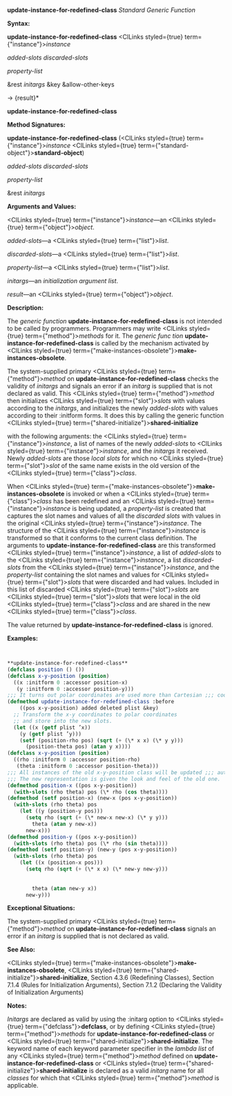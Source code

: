**update-instance-for-redefined-class** *Standard Generic Function* 



**Syntax:** 



**update-instance-for-redefined-class** <ClLinks styled={true} term={"instance"}><i>instance</i></ClLinks> 



*added-slots discarded-slots* 



*property-list* 



&amp;rest *initargs* &amp;key &amp;allow-other-keys 



→ \{result\}\* 







 



 



**update-instance-for-redefined-class** 



**Method Signatures:** 



**update-instance-for-redefined-class** (<ClLinks styled={true} term={"instance"}><i>instance</i></ClLinks> <ClLinks styled={true} term={"standard-object"}><b>standard-object</b></ClLinks>) 



*added-slots discarded-slots* 



*property-list* 



&amp;rest *initargs* 



**Arguments and Values:** 



<ClLinks styled={true} term={"instance"}><i>instance</i></ClLinks>—an <ClLinks styled={true} term={"object"}><i>object</i></ClLinks>. 



*added-slots*—a <ClLinks styled={true} term={"list"}><i>list</i></ClLinks>. 



*discarded-slots*—a <ClLinks styled={true} term={"list"}><i>list</i></ClLinks>. 



*property-list*—a <ClLinks styled={true} term={"list"}><i>list</i></ClLinks>. 



*initargs*—an *initialization argument list*. 



*result*—an <ClLinks styled={true} term={"object"}><i>object</i></ClLinks>. 



**Description:** 



The *generic function* **update-instance-for-redefined-class** is not intended to be called by programmers. Programmers may write <ClLinks styled={true} term={"method"}><i>methods</i></ClLinks> for it. The *generic func tion* **update-instance-for-redefined-class** is called by the mechanism activated by <ClLinks styled={true} term={"make-instances-obsolete"}><b>make-instances-obsolete</b></ClLinks>. 



The system-supplied primary <ClLinks styled={true} term={"method"}><i>method</i></ClLinks> on **update-instance-for-redefined-class** checks the validity of *initargs* and signals an error if an *initarg* is supplied that is not declared as valid. This <ClLinks styled={true} term={"method"}><i>method</i></ClLinks> then initializes <ClLinks styled={true} term={"slot"}><i>slots</i></ClLinks> with values according to the *initargs*, and initializes the newly *added-slots* with values according to their :initform forms. It does this by calling the generic function <ClLinks styled={true} term={"shared-initialize"}><b>shared-initialize</b></ClLinks> 



with the following arguments: the <ClLinks styled={true} term={"instance"}><i>instance</i></ClLinks>, a list of names of the newly *added-slots* to <ClLinks styled={true} term={"instance"}><i>instance</i></ClLinks>, and the *initargs* it received. Newly *added-slots* are those *local slots* for which no <ClLinks styled={true} term={"slot"}><i>slot</i></ClLinks> of the same name exists in the old version of the <ClLinks styled={true} term={"class"}><i>class</i></ClLinks>. 



When <ClLinks styled={true} term={"make-instances-obsolete"}><b>make-instances-obsolete</b></ClLinks> is invoked or when a <ClLinks styled={true} term={"class"}><i>class</i></ClLinks> has been redefined and an <ClLinks styled={true} term={"instance"}><i>instance</i></ClLinks> is being updated, a *property-list* is created that captures the slot names and values of all the *discarded slots* with values in the original <ClLinks styled={true} term={"instance"}><i>instance</i></ClLinks>. The structure of the <ClLinks styled={true} term={"instance"}><i>instance</i></ClLinks> is transformed so that it conforms to the current class definition. The arguments to **update-instance-for-redefined-class** are this transformed <ClLinks styled={true} term={"instance"}><i>instance</i></ClLinks>, a list of *added-slots* to the <ClLinks styled={true} term={"instance"}><i>instance</i></ClLinks>, a list *discarded-slots* from the <ClLinks styled={true} term={"instance"}><i>instance</i></ClLinks>, and the *property-list* containing the slot names and values for <ClLinks styled={true} term={"slot"}><i>slots</i></ClLinks> that were discarded and had values. Included in this list of discarded <ClLinks styled={true} term={"slot"}><i>slots</i></ClLinks> are <ClLinks styled={true} term={"slot"}><i>slots</i></ClLinks> that were local in the old <ClLinks styled={true} term={"class"}><i>class</i></ClLinks> and are shared in the new <ClLinks styled={true} term={"class"}><i>class</i></ClLinks>. 



The value returned by **update-instance-for-redefined-class** is ignored. 



**Examples:**
```lisp


**update-instance-for-redefined-class** 
(defclass position () ()) 
(defclass x-y-position (position) 
  ((x :initform 0 :accessor position-x) 
   (y :initform 0 :accessor position-y))) 
;;; It turns out polar coordinates are used more than Cartesian ;;; coordinates, so the representation is altered and some new ;;; accessor methods are added. 
(defmethod update-instance-for-redefined-class :before 
    ((pos x-y-position) added deleted plist &key) 
  ;; Transform the x-y coordinates to polar coordinates 
  ;; and store into the new slots. 
  (let ((x (getf plist ’x)) 
	(y (getf plist ’y))) 
    (setf (position-rho pos) (sqrt (+ (\* x x) (\* y y))) 
	  (position-theta pos) (atan y x)))) 
(defclass x-y-position (position) 
  ((rho :initform 0 :accessor position-rho) 
   (theta :initform 0 :accessor position-theta))) 
;;; All instances of the old x-y-position class will be updated ;;; automatically. 
;;; The new representation is given the look and feel of the old one. 
(defmethod position-x ((pos x-y-position)) 
  (with-slots (rho theta) pos (\* rho (cos theta)))) 
(defmethod (setf position-x) (new-x (pos x-y-position)) 
  (with-slots (rho theta) pos 
    (let ((y (position-y pos))) 
      (setq rho (sqrt (+ (\* new-x new-x) (\* y y))) 
	    theta (atan y new-x)) 
      new-x))) 
(defmethod position-y ((pos x-y-position)) 
  (with-slots (rho theta) pos (\* rho (sin theta)))) 
(defmethod (setf position-y) (new-y (pos x-y-position)) 
  (with-slots (rho theta) pos 
    (let ((x (position-x pos))) 
      (setq rho (sqrt (+ (\* x x) (\* new-y new-y))) 
	    
	    
	    theta (atan new-y x)) 
      new-y))) 
```
**Exceptional Situations:** 



The system-supplied primary <ClLinks styled={true} term={"method"}><i>method</i></ClLinks> on **update-instance-for-redefined-class** signals an error if an *initarg* is supplied that is not declared as valid. 



**See Also:** 



<ClLinks styled={true} term={"make-instances-obsolete"}><b>make-instances-obsolete</b></ClLinks>, <ClLinks styled={true} term={"shared-initialize"}><b>shared-initialize</b></ClLinks>, Section 4.3.6 (Redefining Classes), Section 7.1.4 (Rules for Initialization Arguments), Section 7.1.2 (Declaring the Validity of Initialization Arguments) 



**Notes:** 



*Initargs* are declared as valid by using the :initarg option to <ClLinks styled={true} term={"defclass"}><b>defclass</b></ClLinks>, or by defining <ClLinks styled={true} term={"method"}><i>methods</i></ClLinks> for **update-instance-for-redefined-class** or <ClLinks styled={true} term={"shared-initialize"}><b>shared-initialize</b></ClLinks>. The keyword name of each keyword parameter specifier in the *lambda list* of any <ClLinks styled={true} term={"method"}><i>method</i></ClLinks> defined on **update-instance-for-redefined-class** or <ClLinks styled={true} term={"shared-initialize"}><b>shared-initialize</b></ClLinks> is declared as a valid *initarg* name for all *classes* for which that <ClLinks styled={true} term={"method"}><i>method</i></ClLinks> is applicable. 



